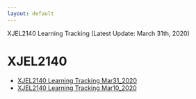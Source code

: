```yaml
---
layout: default
---
```


XJEL2140 Learning Tracking (Latest Update: March 31th, 2020)

# XJEL2140

*   [XJEL2140 Learning Tracking Mar31_2020](./Tracking_REV_02.html)
*   [XJEL2140 Learning Tracking Mar10_2020](./Tracking_REV_01.html)

